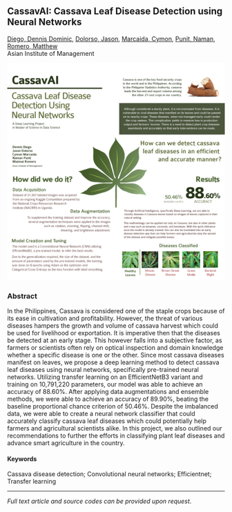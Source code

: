 ## CassavAI: Cassava Leaf Disease Detection using Neural Networks

[Diego, Dennis Dominic](https://www.linkedin.com/in/dennis-dominic-diego),
[Dolorso, Jason](https://www.linkedin.com/in/jasondolorso/), 
[Marcaida, Cymon](https://www.linkedin.com/in/cymonmarcaida/), 
[Punit, Naman](https://www.linkedin.com/in/naman-punit-42673319), 
[Romero, Matthew](https://www.linkedin.com/in/matmatromero)  
Asian Institute of Management

<img src="../images/Cassava.png">

### Abstract

In the Philippines, Cassava is considered one of the staple crops because of its ease in cultivation and profitability. However, the threat of various diseases hampers the growth and volume of cassava harvest which could be used for livelihood or exportation. It is imperative then that the diseases be detected at an early stage. This however falls into a subjective factor, as farmers or scientists often rely on optical inspection and domain knowledge whether a specific disease is one or the other. Since most cassava diseases manifest on leaves, we propose a deep learning method to detect cassava leaf diseases using neural networks, specifically pre-trained neural networks. Utilizing transfer learning on an EfficientNetB3 variant and training on 10,791,220 parameters, our model was able to achieve an accuracy of 88.60%. After applying data augmentations and ensemble methods, we were able to achieve an accuracy of 89.90%, beating the baseline proportional chance criterion of 50.46%. Despite the imbalanced data, we were able to create a neural network classifier that could accurately classify cassava leaf diseases which could potentially help farmers and agricultural scientists alike. In this project, we also outlined our recommendations to further the efforts in classifying plant leaf diseases and advance smart agriculture in the country.

#### Keywords

Cassava disease detection; Convolutional neural networks; Efficientnet; Transfer learning


---

*Full text article and source codes can be provided upon request*.


